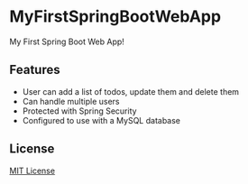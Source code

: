 # MyFirstSpringBootWebApp
My First Spring Boot Web App!

## Features
- User can add a list of todos, update them and delete them
- Can handle multiple users
- Protected with Spring Security
- Configured to use with a MySQL database

## License
[MIT License](LICENSE)
